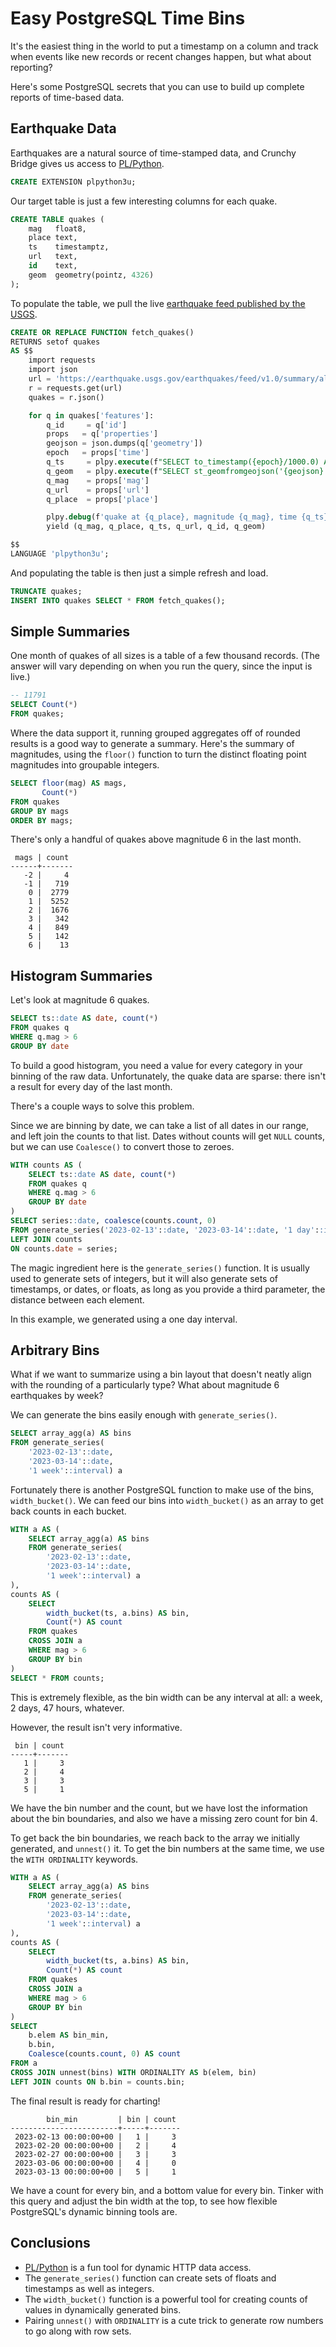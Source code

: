 # Easy PostgreSQL Time Bins

It's the easiest thing in the world to put a timestamp on a column and track when events like new records or recent changes happen, but what about reporting?

Here's some PostgreSQL secrets that you can use to build up complete reports of time-based data.

## Earthquake Data

Earthquakes are a natural source of time-stamped data, and Crunchy Bridge gives us access to [PL/Python](https://www.postgresql.org/docs/current/plpython.html).

```sql
CREATE EXTENSION plpython3u;
```

Our target table is just a few interesting columns for each quake.

```sql
CREATE TABLE quakes (
    mag   float8,
    place text,
    ts    timestamptz,
    url   text,
    id    text,
    geom  geometry(pointz, 4326)
);
```

To populate the table, we pull the live [earthquake feed published by the USGS](https://earthquake.usgs.gov/earthquakes/feed/v1.0/summary/all_hour.geojson).

```sql
CREATE OR REPLACE FUNCTION fetch_quakes()
RETURNS setof quakes
AS $$
    import requests
    import json
    url = 'https://earthquake.usgs.gov/earthquakes/feed/v1.0/summary/all_month.geojson'
    r = requests.get(url)
    quakes = r.json()

    for q in quakes['features']:
        q_id     = q['id']
        props   = q['properties']
        geojson = json.dumps(q['geometry'])
        epoch   = props['time']
        q_ts     = plpy.execute(f"SELECT to_timestamp({epoch}/1000.0) AS t")[0]['t']
        q_geom   = plpy.execute(f"SELECT st_geomfromgeojson('{geojson}') AS g")[0]['g']
        q_mag    = props['mag']
        q_url    = props['url']
        q_place  = props['place']

        plpy.debug(f'quake at {q_place}, magnitude {q_mag}, time {q_ts}')
        yield (q_mag, q_place, q_ts, q_url, q_id, q_geom)

$$
LANGUAGE 'plpython3u';
```

And populating the table is then just a simple refresh and load.

```sql 
TRUNCATE quakes;
INSERT INTO quakes SELECT * FROM fetch_quakes();
```

## Simple Summaries

One month of quakes of all sizes is a table of a few thousand records. (The answer will vary depending on when you run the query, since the input is live.)

```sql
-- 11791
SELECT Count(*) 
FROM quakes;
```

Where the data support it, running grouped aggregates off of rounded results is a good way to generate a summary. Here's the summary of magnitudes, using the `floor()` function to turn the distinct floating point magnitudes into groupable integers.

```sql
SELECT floor(mag) AS mags, 
       Count(*) 
FROM quakes 
GROUP BY mags 
ORDER BY mags;
```

There's only a handful of quakes above magnitude 6 in the last month.

```
 mags | count 
------+-------
   -2 |     4
   -1 |   719
    0 |  2779
    1 |  5252
    2 |  1676
    3 |   342
    4 |   849
    5 |   142
    6 |    13
```

## Histogram Summaries

Let's look at magnitude 6 quakes.

```sql
SELECT ts::date AS date, count(*)
FROM quakes q 
WHERE q.mag > 6
GROUP BY date
```

To build a good histogram, you need a value for every category in your binning of the raw data. Unfortunately, the quake data are sparse: there isn't a result for every day of the last month.

There's a couple ways to solve this problem.

Since we are binning by date, we can take a list of all dates in our range, and left join the counts to that list. Dates without counts will get `NULL` counts, but we can use `Coalesce()` to convert those to zeroes.

```sql
WITH counts AS (
    SELECT ts::date AS date, count(*)
    FROM quakes q 
    WHERE q.mag > 6
    GROUP BY date
)
SELECT series::date, coalesce(counts.count, 0)
FROM generate_series('2023-02-13'::date, '2023-03-14'::date, '1 day'::interval) series
LEFT JOIN counts 
ON counts.date = series;
```

The magic ingredient here is the `generate_series()` function. It is usually used to generate sets of integers, but it will also generate sets of timestamps, or dates, or floats, as long as you provide a third parameter, the distance between each element.

In this example, we generated using a one day interval.

## Arbitrary Bins

What if we want to summarize using a bin layout that doesn't neatly align with the rounding of a particularly type? What about magnitude 6 earthquakes by week?

We can generate the bins easily enough with `generate_series()`.

```sql
SELECT array_agg(a) AS bins
FROM generate_series(
    '2023-02-13'::date, 
    '2023-03-14'::date, 
    '1 week'::interval) a
```

Fortunately there is another PostgreSQL function to make use of the bins, `width_bucket()`. We can feed our bins into `width_bucket()` as an array to get back counts in each bucket.

```sql
WITH a AS (
    SELECT array_agg(a) AS bins
    FROM generate_series(
        '2023-02-13'::date, 
        '2023-03-14'::date, 
        '1 week'::interval) a
),
counts AS (
    SELECT 
        width_bucket(ts, a.bins) AS bin, 
        Count(*) AS count
    FROM quakes
    CROSS JOIN a
    WHERE mag > 6
    GROUP BY bin
)
SELECT * FROM counts;
```

This is extremely flexible, as the bin width can be any interval at all: a week, 2 days, 47 hours, whatever.

However, the result isn't very informative.

```
 bin | count 
-----+-------
   1 |     3
   2 |     4
   3 |     3
   5 |     1
```

We have the bin number and the count, but we have lost the information about the bin boundaries, and also we have a missing zero count for bin 4.

To get back the bin boundaries, we reach back to the array we initially generated, and `unnest()` it. To get the bin numbers at the same time, we use the `WITH ORDINALITY` keywords. 

```sql
WITH a AS (
    SELECT array_agg(a) AS bins
    FROM generate_series(
        '2023-02-13'::date, 
        '2023-03-14'::date, 
        '1 week'::interval) a
),
counts AS (
    SELECT 
        width_bucket(ts, a.bins) AS bin, 
        Count(*) AS count
    FROM quakes
    CROSS JOIN a
    WHERE mag > 6
    GROUP BY bin
)
SELECT 
    b.elem AS bin_min, 
    b.bin, 
    Coalesce(counts.count, 0) AS count
FROM a 
CROSS JOIN unnest(bins) WITH ORDINALITY AS b(elem, bin)
LEFT JOIN counts ON b.bin = counts.bin;
```

The final result is ready for charting!

```
        bin_min         | bin | count 
------------------------+-----+-------
 2023-02-13 00:00:00+00 |   1 |     3
 2023-02-20 00:00:00+00 |   2 |     4
 2023-02-27 00:00:00+00 |   3 |     3
 2023-03-06 00:00:00+00 |   4 |     0
 2023-03-13 00:00:00+00 |   5 |     1
```

We have a count for every bin, and a bottom value for every bin. Tinker with this query and adjust the bin width at the top, to see how flexible PostgreSQL's dynamic binning tools are.

## Conclusions

* [PL/Python](https://www.postgresql.org/docs/current/plpython.html) is a fun tool for dynamic HTTP data access.
* The `generate_series()` function can create sets of floats and timestamps as well as integers.
* The `width_bucket()` function is a powerful tool for creating counts of values in dynamically generated bins.
* Pairing `unnest()` with `ORDINALITY` is a cute trick to generate row numbers to go along with row sets.




